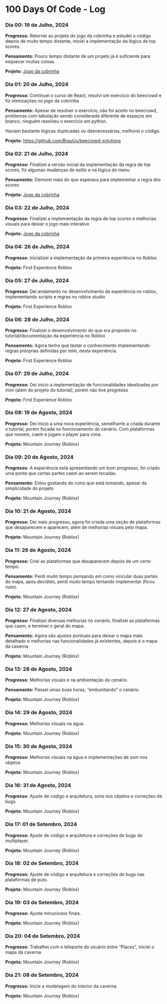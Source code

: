 # 100 Days Of Code - Log

### Dia 00: 19 de Julho, 2024

**Progresso:** Retornei ao projeto do jogo da cobrinha e estudei o código depois de muito tempo distante, iniciei a implementação da lógica de top scores.

**Pensamento:** Pouco tempo distante de um projeto já é suficiente para esquecer muitas coisas.

**Projeto:** [Jogo da cobrinha](https://github.com/BrauUu/snake-game)

### Dia 01: 20 de Julho, 2024

**Progresso:** Continuei o curso de React, resolvi um exercício do beecrowd e fiz otimizações no jogo da cobrinha

**Pensamento:** Apesar de resolver o exercício, não foi aceito no beecrowd, problemas com tabulação sendo considerada diferente de espaços em branco, ninguém resolveu o exercício em python.

Haviam bastante lógicas duplicadas ou desnecessárias, melhorei o código.

**Projeto:** https://github.com/BrauUu/beecrowd-solutions

### Dia 02: 21 de Julho, 2024

**Progresso:** Finalizei a versão inicial da implementação da regra de top scores, fiz algumas mudanças de estilo e na lógica do menu

**Pensamento:** Demorei mais do que esperava para implementar a regra dos scores

**Projeto:** [Jogo da cobrinha](https://github.com/BrauUu/snake-game)

### Dia 03: 22 de Julho, 2024

**Progresso:** Finalizei a implementação da regra de top scores e melhorias visuais para deixar o jogo mais interativo

**Projeto:** [Jogo da cobrinha](https://github.com/BrauUu/snake-game)

### Dia 04: 26 de Julho, 2024

**Progresso:** Inicializei a implementação da primeira experiência no Roblox

**Projeto:** First Experience Roblox

### Dia 05: 27 de Julho, 2024

**Progresso:** Dei andamento no desenvolvimento da experiência no roblox, implementando scripts e regras no roblox studio

**Projeto:** First Experience Roblox

### Dia 06: 28 de Julho, 2024

**Progresso:** Finalizei o desenvolvimento do que era proposto no tutorial/documentação da experiencia no Roblox

**Pensamento:** Agora tenho que testar o conhecimento implementando regras prórprias definidas por mim, nesta experiência.

**Projeto:** First Experience Roblox

### Dia 07: 29 de Julho, 2024

**Progresso:** Dei início a implementação de funcionalidades idealizadas por mim (além do projeto do tutorial), porém não tive progresso

**Projeto:** First Experience Roblox

### Dia 08: 19 de Agosto, 2024

**Progresso:** Dei inicio a uma nova experiência, semelhante a criada durante o tutorial, porém focada no funcionamento do cenário. Com plataformas que movem, caem e jogam o player para cima.

**Projeto:** Mountain Journey (Roblox)

### Dia 09: 20 de Agosto, 2024

**Progresso:** A experiência está apresentando um bom progresso, foi criado uma ponte que certas partes caem ao serem tocadas.

**Pensamento:** Estou gostando do rumo que está tomando, apesar da simplicidade do projeto

**Projeto:** Mountain Journey (Roblox)

### Dia 10: 21 de Agosto, 2024

**Progresso:** Dei mais progresso, agora foi criada uma seção de plataformas que desaparecem e aparecem, além de melhorias visuais pelo mapa.

**Projeto:** Mountain Journey (Roblox)

### Dia 11: 26 de Agosto, 2024

**Progresso:** Criei as plataformas que desaparecem depois de um certo tempo.

**Pensamento:** Perdi muito tempo pensando em como vincular duas partes do mapa, após decidido, perdi muito tempo tentando implementar (ficou ruim).

**Projeto:** Mountain Journey (Roblox)

### Dia 12: 27 de Agosto, 2024

**Progresso:** Finalizei diversas melhorias no cenário, finalizei as plataformas que caem, e terminei o geral do mapa.

**Pensamento:** Agora são ajustes pontuais para deixar o mapa mais detalhado e melhorias nas funcionalidades já existentes, depois é o mapa da caverna

**Projeto:** Mountain Journey (Roblox)

### Dia 13: 28  de Agosto, 2024

**Progresso:** Melhorias visuais e na ambientação do cenário.

**Pensamento:** Passei umas boas horas, “embunitando” o cenário.

**Projeto:** Mountain Journey (Roblox)

### Dia 14: 29  de Agosto, 2024

**Progresso:** Melhorias visuais na água.

**Projeto:** Mountain Journey (Roblox)

### Dia 15: 30 de Agosto, 2024

**Progresso:** Melhorias visuais na água e implementações de som nos objetos

**Projeto:** Mountain Journey (Roblox)

### Dia 16: 31 de Agosto, 2024

**Progresso:** Ajuste de código e arquitetura, sons nos objetos e correções de bugs

**Projeto:** Mountain Journey (Roblox)

### Dia 17: 01 de Setembro, 2024

**Progresso:** Ajuste de código e arquitetura e correções de bugs do multiplayer.

**Projeto:** Mountain Journey (Roblox)

### Dia 18: 02 de Setembro, 2024

**Progresso:** Ajuste de código e arquitetura e correções de bugs nas plataformas de pulo.

**Projeto:** Mountain Journey (Roblox)

### Dia 19: 03 de Setembro, 2024

**Progresso:** Ajuste minuciosos finais.

**Projeto:** Mountain Journey (Roblox)

### Dia 20: 04 de Setembro, 2024

**Progresso:** Trabalhei com o teleporte do usuário entre “Places”, iniciei o mapa da caverna.

**Projeto:** Mountain Journey (Roblox)

### Dia 21: 08 de Setembro, 2024

**Progresso:** Inicie a modelagem do interior da caverna

**Projeto:** Mountain Journey (Roblox)
